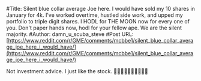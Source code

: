 #Title: Silent blue collar average Joe here. I would have sold my 10 shares in January for 4k. I've worked overtime, hustled side work, and upped my portfolio to triple digit shares. I HODL for THE MOON now for every one of you. Don't paper hands now, hodl for your fellow ape. We are the silent majority.
#Author: damn_u_scuba_steve
#Post URL: [https://www.reddit.com/r/GME/comments/mcbbe1/silent_blue_collar_average_joe_here_i_would_have/](https://www.reddit.com/r/GME/comments/mcbbe1/silent_blue_collar_average_joe_here_i_would_have/)


Not investment advice. I just like the stock. 🚀🚀🚀🚀🚀🍌🍌🍌🍌🍌